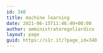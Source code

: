 ```yaml
---
id: 340
title: machine learning
date: 2021-06-15T11:46:40+00:00
author: amministratoregoliardico
layout: page
guid: https://s1r.it/?page_id=340
---
```

